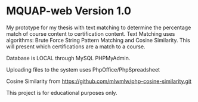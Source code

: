 # MQUAP-web Version 1.0

My prototype for my thesis with text matching to determine the percentage match of course content to certification content. Text Matching uses algorithms: Brute Force String Pattern Matching and Cosine Similarity. This will present which certifications are a match to a course.

Database is LOCAL through MySQL PHPMyAdmin. 

Uploading files to the system uses PhpOffice/PhpSpreadsheet

Cosine Similarity from https://github.com/mlwmlw/php-cosine-similarity.git

This project is for educational purposes only.
